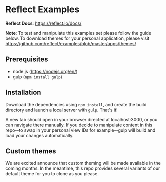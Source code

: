# Reflect Examples

**Reflect Docs**: https://reflect.io/docs/

**Note**: To test and manipulate this examples set please follow the guide below. To download themes for your personal application, please visit https://github.com/reflect/examples/blob/master/apps/themes/

## Prerequisites

- node.js (https://nodejs.org/en/)
- gulp (`npm install gulp`)

## Installation

Download the dependencies using `npm install`, and create the build directory and launch a local server with `gulp`. That's it!

A new tab should open in your browser directed at localhost:3000, or you can navigate there manually. If you decide to manipulate content in this repo--to swap in your personal view IDs for example--gulp will build and load your changes automatically.

## Custom themes

We are excited announce that custom theming will be made available in the coming months. In the meantime, this repo provides several variants of our default theme for you to clone as you please.
